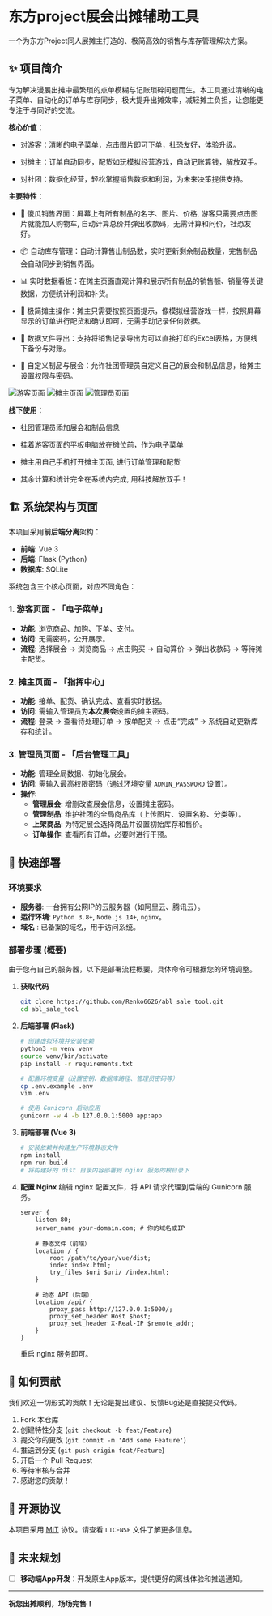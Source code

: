 # 东方project展会出摊辅助工具

一个为东方Project同人展摊主打造的、极简高效的销售与库存管理解决方案。

## ✨ 项目简介

专为解决漫展出摊中最繁琐的点单模糊与记账琐碎问题而生。本工具通过清晰的电子菜单、自动化的订单与库存同步，极大提升出摊效率，减轻摊主负担，让您能更专注于与同好的交流。

**核心价值**：

- 对游客：清晰的电子菜单，点击图片即可下单，社恐友好，体验升级。

- 对摊主：订单自动同步，配货如玩模拟经营游戏，自动记账算钱，解放双手。

- 对社团：数据化经营，轻松掌握销售数据和利润，为未来决策提供支持。

**主要特性**：

- 🛒 傻瓜销售界面：屏幕上有所有制品的名字、图片、价格, 游客只需要点击图片就能加入购物车, 自动计算总价并弹出收款码，无需计算和问价，社恐友好。

- 📦 自动库存管理：自动计算售出制品数，实时更新剩余制品数量，完售制品会自动同步到销售界面。

- 📊 实时数据看板：在摊主页面直观计算和展示所有制品的销售额、销量等关键数据，方便统计利润和补货。

- 🔗 极简摊主操作：摊主只需要按照页面提示，像模拟经营游戏一样，按照屏幕显示的订单进行配货和确认即可，无需手动记录任何数据。

- 💾 数据文件导出：支持将销售记录导出为可以直接打印的Excel表格，方便线下备份与对账。

- 🌙 自定义制品与展会：允许社团管理员自定义自己的展会和制品信息，给摊主设置权限与密码。


![游客页面](./images/游客页面.png)
![摊主页面](./images/摊主页面.png)
![管理员页面](./images/管理员页面.png)


**线下使用**：

- 社团管理员添加展会和制品信息

- 挂着游客页面的平板电脑放在摊位前，作为电子菜单

- 摊主用自己手机打开摊主页面, 进行订单管理和配货

- 其余计算和统计完全在系统内完成, 用科技解放双手！

## 🏗️ 系统架构与页面

本项目采用**前后端分离**架构：
-   **前端**: Vue 3
-   **后端**: Flask (Python)
-   **数据库**: SQLite

系统包含三个核心页面，对应不同角色：

### 1. 游客页面 - 「电子菜单」
-   **功能**: 浏览商品、加购、下单、支付。
-   **访问**: 无需密码，公开展示。
-   **流程**: 选择展会 -> 浏览商品 -> 点击购买 -> 自动算价 -> 弹出收款码 -> 等待摊主配货。

### 2. 摊主页面 - 「指挥中心」
-   **功能**: 接单、配货、确认完成、查看实时数据。
-   **访问**: 需输入管理员为**本次展会**设置的摊主密码。
-   **流程**: 登录 -> 查看待处理订单 -> 按单配货 -> 点击“完成” -> 系统自动更新库存和统计。

### 3. 管理员页面 - 「后台管理工具」
-   **功能**: 管理全局数据、初始化展会。
-   **访问**: 需输入最高权限密码（通过环境变量 `ADMIN_PASSWORD` 设置）。
-   **操作**:
    -   **管理展会**: 增删改查展会信息，设置摊主密码。
    -   **管理制品**: 维护社团的全局商品库（上传图片、设置名称、分类等）。
    -   **上架商品**: 为特定展会选择商品并设置初始库存和售价。
    -   **订单操作**: 查看所有订单，必要时进行干预。

## 🚀 快速部署

### 环境要求
-   **服务器**: 一台拥有公网IP的云服务器（如阿里云、腾讯云）。
-   **运行环境**: `Python 3.8+`, `Node.js 14+`, `nginx`。
-   **域名** : 已备案的域名，用于访问系统。

### 部署步骤 (概要)
由于您有自己的服务器，以下是部署流程概要，具体命令可根据您的环境调整。

1.  **获取代码**
    ```bash
    git clone https://github.com/Renko6626/abl_sale_tool.git
    cd abl_sale_tool
    ```

2.  **后端部署 (Flask)**
    ```bash
    # 创建虚拟环境并安装依赖
    python3 -m venv venv
    source venv/bin/activate
    pip install -r requirements.txt

    # 配置环境变量（设置密钥、数据库路径、管理员密码等）
    cp .env.example .env
    vim .env

    # 使用 Gunicorn 启动应用
    gunicorn -w 4 -b 127.0.0.1:5000 app:app
    ```

3.  **前端部署 (Vue 3)**
    ```bash
    # 安装依赖并构建生产环境静态文件
    npm install
    npm run build
    # 将构建好的 dist 目录内容部署到 nginx 服务的根目录下
    ```

4.  **配置 Nginx**
    编辑 nginx 配置文件，将 API 请求代理到后端的 Gunicorn 服务。
    ```nginx
    server {
        listen 80;
        server_name your-domain.com; # 你的域名或IP

        # 静态文件（前端）
        location / {
            root /path/to/your/vue/dist;
            index index.html;
            try_files $uri $uri/ /index.html;
        }

        # 动态 API（后端）
        location /api/ {
            proxy_pass http://127.0.0.1:5000/;
            proxy_set_header Host $host;
            proxy_set_header X-Real-IP $remote_addr;
        }
    }
    ```
    重启 nginx 服务即可。

## 🤝 如何贡献

我们欢迎一切形式的贡献！无论是提出建议、反馈Bug还是直接提交代码。

1.  Fork 本仓库
2.  创建特性分支 (`git checkout -b feat/Feature`)
3.  提交你的更改 (`git commit -m 'Add some Feature'`)
4.  推送到分支 (`git push origin feat/Feature`)
5.  开启一个 Pull Request
6.  等待审核与合并
7.  感谢您的贡献！

## 📜 开源协议

本项目采用 [MIT](https://choosealicense.com/licenses/mit/) 协议。请查看 `LICENSE` 文件了解更多信息。

## 🔮 未来规划

-   [ ] **移动端App开发**：开发原生App版本，提供更好的离线体验和推送通知。

---

**祝您出摊顺利，场场完售！**


